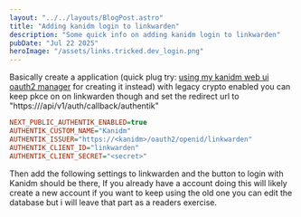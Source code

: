 ```yaml
---
layout: "../../layouts/BlogPost.astro"
title: "Adding kanidm login to linkwarden"
description: "Some quick info on adding kanidm login to linkwarden"
pubDate: "Jul 22 2025"
heroImage: "/assets/links.tricked.dev_login.png"
---
```


Basically create a application (quick plug try: [using my kanidm web ui oauth2 manager](https://github.com/Tricked-dev/kanidm-oauth2-manager) for creating it instead) with legacy crypto enabled you can keep pkce on on linkwarden though and set the redirect url to "https://<linkwarden-instance>/api/v1/auth/callback/authentik"

```ini title=.env
NEXT_PUBLIC_AUTHENTIK_ENABLED=true
AUTHENTIK_CUSTOM_NAME="Kanidm"
AUTHENTIK_ISSUER="https://<kanidm>/oauth2/openid/linkwarden"
AUTHENTIK_CLIENT_ID="linkwarden"
AUTHENTIK_CLIENT_SECRET="<secret>"
```

Then add the following settings to linkwarden and the button to login with Kanidm should be there, If you already have a account doing this will likely create a new account if you want to keep using the old one you can edit the database but i will leave that part as a readers exercise. 